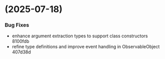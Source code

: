 #  (2025-07-18)


### Bug Fixes

* enhance argument extraction types to support class constructors 8100fdb
* refine type definitions and improve event handling in ObservableObject 407d38d



